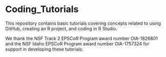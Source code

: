 # Coding_Tutorials
This repository contains basic tutorials covering concepts related to using GitHub, creating an R project, and coding in R Studio.

We thank the NSF Track 2 EPSCoR Program award number OIA-1826801 and the NSF Idaho EPSCoR Program award number OIA-1757324 for support in developing these tutorials.
